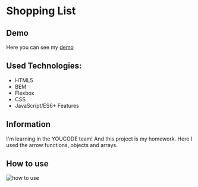# Shopping List
## Demo
Here you can see my [demo](https://vov4ukz53.github.io/shopping-list/target=_blank)
## Used Technologies:
- HTML5
- BEM
- Flexbox
- CSS
- JavaScript/ES6+ Features
## Information
I'm learning in the YOUCODE team! And this project is my homework. Here I used the arrow functions, objects and arrays.
## How to use
![how to use](https://i.ibb.co/MGrCVvW/Lista-zakupow.gif)
